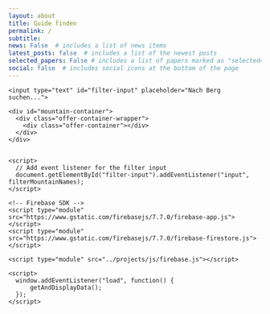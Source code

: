 ```yaml
---
layout: about
title: Guide finden
permalink: /
subtitle:
news: False  # includes a list of news items
latest_posts: false  # includes a list of the newest posts
selected_papers: False # includes a list of papers marked as "selected={true}"
social: false  # includes social icons at the bottom of the page
---
```


<html>
  <head>
    <title>Bergführer finden</title>
    <link rel="stylesheet" type="text/css" href="../projects/css/style.css">
  </head>

  <script type="text/javascript" src="../projects/js/functions.js"></script>

  <body>

    <input type="text" id="filter-input" placeholder="Nach Berg suchen...">

    <div id="mountain-container">
      <div class="offer-container-wrapper">
        <div class="offer-container"></div>
      </div>
    </div>


    <script>
      // Add event listener for the filter input
      document.getElementById("filter-input").addEventListener("input", filterMountainNames);
    </script>

    <!-- Firebase SDK -->
    <script type="module" src="https://www.gstatic.com/firebasejs/7.7.0/firebase-app.js"></script>
    <script type="module" src="https://www.gstatic.com/firebasejs/7.7.0/firebase-firestore.js"></script>

    <script type="module" src="../projects/js/firebase.js"></script>

    <script>
      window.addEventListener("load", function() {
          getAndDisplayData();
      });
    </script>
  </body>
</html>